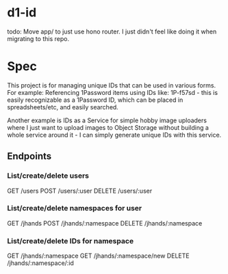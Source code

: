 # d1-id

todo: Move app/ to just use hono router. I just didn't feel like doing it when migrating to this repo.

# Spec

This project is for managing unique IDs that can be used in various forms.
For example: Referencing 1Password items using IDs like: 1P-f57sd - this is easily
recognizable as a 1Password ID, which can be placed in spreadsheets/etc, and easily searched.

Another example is IDs as a Service for simple hobby image uploaders where I just want to
upload images to Object Storage without building a whole service around it - I can simply
generate unique IDs with this service.

## Endpoints

### List/create/delete users

GET /users
POST /users/:user
DELETE /users/:user

### List/create/delete namespaces for user

GET /jhands
POST /jhands/:namespace
DELETE /jhands/:namespace

### List/create/delete IDs for namespace

GET /jhands/:namespace
GET /jhands/:namespace/new
DELETE /jhands/:namespace/:id
